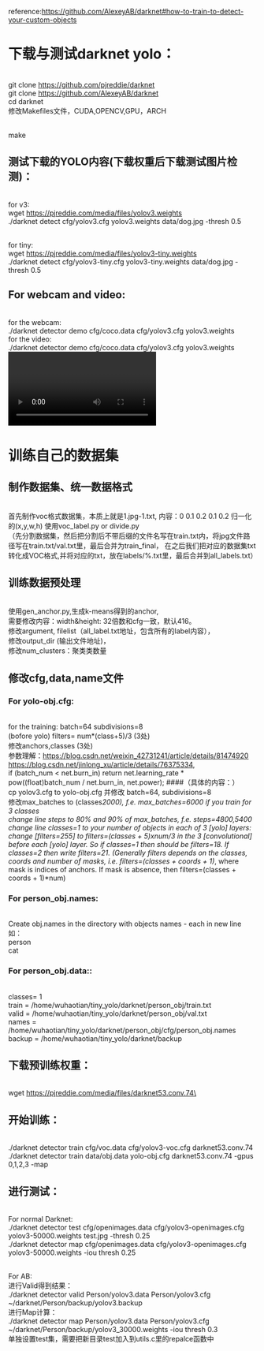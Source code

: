 reference:https://github.com/AlexeyAB/darknet#how-to-train-to-detect-your-custom-objects
# 下载与测试darknet yolo：
<br>git clone https://github.com/pjreddie/darknet
<br>git clone https://github.com/AlexeyAB/darknet
<br>cd darknet
<br>修改Makefiles文件，CUDA,OPENCV,GPU，ARCH

<br>make

## 测试下载的YOLO内容(下载权重后下载测试图片检测)：
<br> for v3:
<br> wget https://pjreddie.com/media/files/yolov3.weights
<br> ./darknet detect cfg/yolov3.cfg yolov3.weights data/dog.jpg -thresh 0.5

<br> for tiny:
<br> wget https://pjreddie.com/media/files/yolov3-tiny.weights
<br> ./darknet detect cfg/yolov3-tiny.cfg yolov3-tiny.weights data/dog.jpg -thresh 0.5


## For webcam and video:
<br> for the webcam:
<br> ./darknet detector demo cfg/coco.data cfg/yolov3.cfg yolov3.weights
<br> for the video:
<br>./darknet detector demo cfg/coco.data cfg/yolov3.cfg yolov3.weights <video file>

# 训练自己的数据集
## 制作数据集、统一数据格式
<br> 首先制作voc格式数据集，本质上就是1.jpg-1.txt, 内容：0 0.1 0.2 0.1 0.2 归一化的(x,y,w,h) 使用voc_label.py or divide.py 
<br>（先分割数据集，然后把分割后不带后缀的文件名写在train.txt内，将jpg文件路径写在train.txt/val.txt里，最后合并为train_final，
在之后我们把对应的数据集txt转化成VOC格式,并将对应的txt，放在labels/%.txt里，最后合并到all_labels.txt）

## 训练数据预处理
<br>使用gen_anchor.py,生成k-means得到的anchor,
<br>需要修改内容：width&height: 32倍数和cfg一致，默认416。
<br>修改argument, filelist（all_label.txt地址，包含所有的label内容），
<br>修改output_dir (输出文件地址)，
<br>修改num_clusters：聚类类数量

## 修改cfg,data,name文件
### For yolo-obj.cfg:
<br> for the training: batch=64 subdivisions=8
<br> (bofore yolo) filters= num*(class+5)/3 (3处)
<br> 修改anchors,classes (3处)
<br>参数理解：https://blog.csdn.net/weixin_42731241/article/details/81474920
<br>https://blog.csdn.net/jinlong_xu/article/details/76375334,
<br>if (batch_num < net.burn_in) return net.learning_rate * pow((float)batch_num / net.burn_in, net.power); 
####（具体的内容：）
<br> cp yolov3.cfg to yolo-obj.cfg 并修改 batch=64, subdivisions=8
<br> 修改max_batches to (classes*2000), f.e. max_batches=6000 if you train for 3 classes
<br> change line steps to 80% and 90% of max_batches, f.e. steps=4800,5400
<br> change line classes=1 to your number of objects in each of 3 [yolo] layers:
<br> change [filters=255] to filters=(classes + 5)xnum/3 in the 3 [convolutional] before each [yolo] layer. So if classes=1 then should be filters=18. If classes=2 then write filters=21. (Generally filters depends on the classes, coords and number of masks, i.e. filters=(classes + coords + 1)*<number of mask>, where mask is indices of anchors. If mask is absence, then filters=(classes + coords + 1)*num)

### For person_obj.names:
<br> Create obj.names in the directory with objects names - each in new line 
<br> 如：
<br>person
<br>cat



### For person_obj.data::
<br>classes= 1
<br>train  = /home/wuhaotian/tiny_yolo/darknet/person_obj/train.txt
<br>valid  = /home/wuhaotian/tiny_yolo/darknet/person_obj/val.txt
<br>names  = /home/wuhaotian/tiny_yolo/darknet/person_obj/cfg/person_obj.names
<br>backup = /home/wuhaotian/tiny_yolo/darknet/backup

## 下载预训练权重：
<br> wget https://pjreddie.com/media/files/darknet53.conv.74\

## 开始训练：
<br> ./darknet detector train cfg/voc.data cfg/yolov3-voc.cfg darknet53.conv.74
<br> ./darknet detector train data/obj.data yolo-obj.cfg darknet53.conv.74 -gpus 0,1,2,3 -map

## 进行测试：
<br> For normal Darknet:
<br> ./darknet detector test cfg/openimages.data cfg/yolov3-openimages.cfg yolov3-50000.weights test.jpg -thresh 0.25
<br> ./darknet detector map cfg/openimages.data cfg/yolov3-openimages.cfg yolov3-50000.weights -iou thresh 0.25


<br> For AB:
<br> 进行Valid得到结果：
<br> ./darknet detector valid Person/yolov3.data  Person/yolov3.cfg ~/darknet/Person/backup/yolov3.backup
<br> 进行Map计算：
<br> ./darknet detector map Person/yolov3.data  Person/yolov3.cfg ~/darknet/Person/backup/yolov3_30000.weights -iou thresh 0.3
<br> 单独设置test集，需要把新目录test加入到utils.c里的repalce函数中
